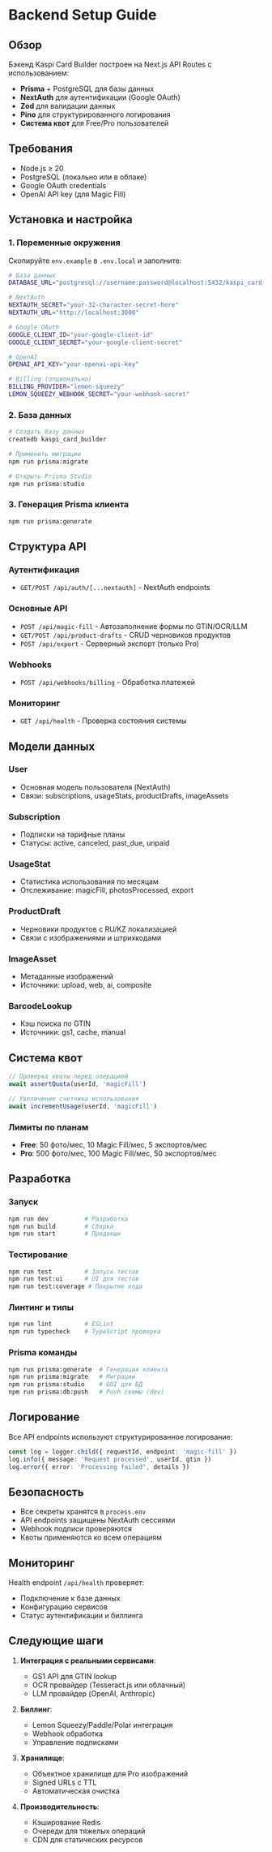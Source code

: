 # Backend Setup Guide

## Обзор

Бэкенд Kaspi Card Builder построен на Next.js API Routes с использованием:
- **Prisma** + PostgreSQL для базы данных
- **NextAuth** для аутентификации (Google OAuth)
- **Zod** для валидации данных
- **Pino** для структурированного логирования
- **Система квот** для Free/Pro пользователей

## Требования

- Node.js ≥ 20
- PostgreSQL (локально или в облаке)
- Google OAuth credentials
- OpenAI API key (для Magic Fill)

## Установка и настройка

### 1. Переменные окружения

Скопируйте `env.example` в `.env.local` и заполните:

```bash
# База данных
DATABASE_URL="postgresql://username:password@localhost:5432/kaspi_card_builder"

# NextAuth
NEXTAUTH_SECRET="your-32-character-secret-here"
NEXTAUTH_URL="http://localhost:3000"

# Google OAuth
GOOGLE_CLIENT_ID="your-google-client-id"
GOOGLE_CLIENT_SECRET="your-google-client-secret"

# OpenAI
OPENAI_API_KEY="your-openai-api-key"

# Billing (опционально)
BILLING_PROVIDER="lemon-squeezy"
LEMON_SQUEEZY_WEBHOOK_SECRET="your-webhook-secret"
```

### 2. База данных

```bash
# Создать базу данных
createdb kaspi_card_builder

# Применить миграции
npm run prisma:migrate

# Открыть Prisma Studio
npm run prisma:studio
```

### 3. Генерация Prisma клиента

```bash
npm run prisma:generate
```

## Структура API

### Аутентификация
- `GET/POST /api/auth/[...nextauth]` - NextAuth endpoints

### Основные API
- `POST /api/magic-fill` - Автозаполнение формы по GTIN/OCR/LLM
- `GET/POST /api/product-drafts` - CRUD черновиков продуктов
- `POST /api/export` - Серверный экспорт (только Pro)

### Webhooks
- `POST /api/webhooks/billing` - Обработка платежей

### Мониторинг
- `GET /api/health` - Проверка состояния системы

## Модели данных

### User
- Основная модель пользователя (NextAuth)
- Связи: subscriptions, usageStats, productDrafts, imageAssets

### Subscription
- Подписки на тарифные планы
- Статусы: active, canceled, past_due, unpaid

### UsageStat
- Статистика использования по месяцам
- Отслеживание: magicFill, photosProcessed, export

### ProductDraft
- Черновики продуктов с RU/KZ локализацией
- Связи с изображениями и штрихкодами

### ImageAsset
- Метаданные изображений
- Источники: upload, web, ai, composite

### BarcodeLookup
- Кэш поиска по GTIN
- Источники: gs1, cache, manual

## Система квот

```typescript
// Проверка квоты перед операцией
await assertQuota(userId, 'magicFill')

// Увеличение счетчика использования
await incrementUsage(userId, 'magicFill')
```

### Лимиты по планам
- **Free**: 50 фото/мес, 10 Magic Fill/мес, 5 экспортов/мес
- **Pro**: 500 фото/мес, 100 Magic Fill/мес, 50 экспортов/мес

## Разработка

### Запуск
```bash
npm run dev          # Разработка
npm run build        # Сборка
npm run start        # Продакшн
```

### Тестирование
```bash
npm run test         # Запуск тестов
npm run test:ui      # UI для тестов
npm run test:coverage # Покрытие кода
```

### Линтинг и типы
```bash
npm run lint         # ESLint
npm run typecheck    # TypeScript проверка
```

### Prisma команды
```bash
npm run prisma:generate  # Генерация клиента
npm run prisma:migrate   # Миграции
npm run prisma:studio    # GUI для БД
npm run prisma:db:push   # Push схемы (dev)
```

## Логирование

Все API endpoints используют структурированное логирование:

```typescript
const log = logger.child({ requestId, endpoint: 'magic-fill' })
log.info({ message: 'Request processed', userId, gtin })
log.error({ error: 'Processing failed', details })
```

## Безопасность

- Все секреты хранятся в `process.env`
- API endpoints защищены NextAuth сессиями
- Webhook подписи проверяются
- Квоты применяются ко всем операциям

## Мониторинг

Health endpoint `/api/health` проверяет:
- Подключение к базе данных
- Конфигурацию сервисов
- Статус аутентификации и биллинга

## Следующие шаги

1. **Интеграция с реальными сервисами**:
   - GS1 API для GTIN lookup
   - OCR провайдер (Tesseract.js или облачный)
   - LLM провайдер (OpenAI, Anthropic)

2. **Биллинг**:
   - Lemon Squeezy/Paddle/Polar интеграция
   - Webhook обработка
   - Управление подписками

3. **Хранилище**:
   - Объектное хранилище для Pro изображений
   - Signed URLs с TTL
   - Автоматическая очистка

4. **Производительность**:
   - Кэширование Redis
   - Очереди для тяжелых операций
   - CDN для статических ресурсов
